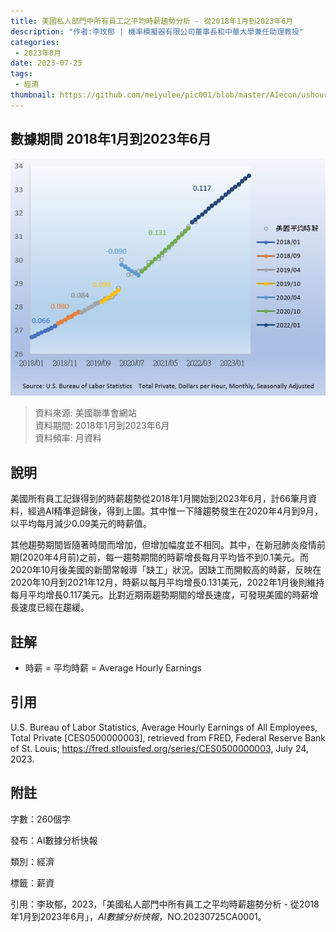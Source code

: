 ```yaml
---
title: 美國私人部門中所有員工之平均時薪趨勢分析 - 從2018年1月到2023年6月
description: "作者:李玫郁 | 機率模擬器有限公司董事長和中華大學兼任助理教授"
categories:
 - 2023年8月
date: 2023-07-25
tags: 
 - 經濟
thumbnail: https://github.com/meiyulee/pic001/blob/master/AIecon/ushourearning-20230725.jpg?raw=true
---
```


## 數據期間 2018年1月到2023年6月


![](https://github.com/meiyulee/pic001/blob/master/AIecon/ushourearning-20230725.jpg?raw=true)

> 資料來源: 美國聯準會網站 \
  資料期間: 2018年1月到2023年6月 \
  資料頻率: 月資料

## 說明

美國所有員工記錄得到的時薪趨勢從2018年1月開始到2023年6月，計66筆月資料，經過AI精準迴歸後，得到上圖。其中惟一下降趨勢發生在2020年4月到9月，以平均每月減少0.09美元的時薪值。

其他趨勢期間皆隨著時間而增加，但增加幅度並不相同。其中，在新冠肺炎疫情前期(2020年4月前)之前，每一趨勢期間的時薪增長每月平均皆不到0.1美元。而2020年10月後美國的新聞常報導「缺工」狀況。因缺工而開較高的時薪，反映在2020年10月到2021年12月，時薪以每月平均增長0.131美元，2022年1月後則維持每月平均增長0.117美元。比對近期兩趨勢期間的增長速度，可發現美國的時薪增長速度已經在趨緩。

## 註解

- 時薪 = 平均時薪 = Average Hourly Earnings

## 引用

U.S. Bureau of Labor Statistics, Average Hourly Earnings of All Employees, Total Private [CES0500000003], retrieved from FRED, Federal Reserve Bank of St. Louis; https://fred.stlouisfed.org/series/CES0500000003, July 24, 2023.

## 附註

字數：260個字

發布：AI數據分析快報

類別：經濟

標籤：薪資

引用：李玫郁，2023，「美國私人部門中所有員工之平均時薪趨勢分析 - 從2018年1月到2023年6月」，*AI數據分析快報*，NO.20230725CA0001。
